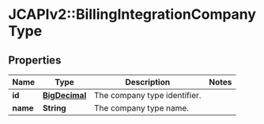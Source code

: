 # JCAPIv2::BillingIntegrationCompanyType

## Properties
Name | Type | Description | Notes
------------ | ------------- | ------------- | -------------
**id** | [**BigDecimal**](BigDecimal.md) | The company type identifier. | 
**name** | **String** | The company type name. | 

